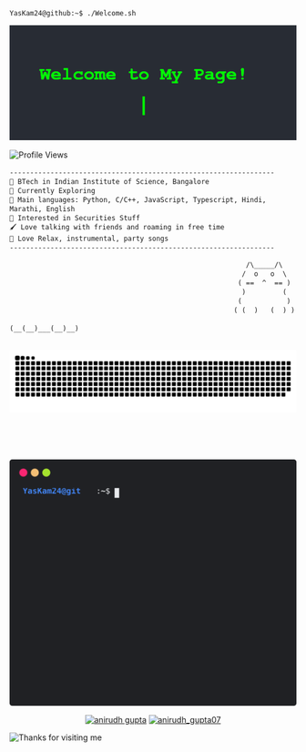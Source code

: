 
``` Console
YasKam24@github:~$ ./Welcome.sh
```

<p align="center">
  <img src="https://github.com/YasKam24/YasKam24/blob/main/assests/Animation.gif" alt="Typing Animation">
</p>


![Profile Views](https://komarev.com/ghpvc/?username=YasKam24)



```
-----------------------------------------------------------------
🏫 BTech in Indian Institute of Science, Bangalore
🔎 Currently Exploring
🌟 Main languages: Python, C/C++, JavaScript, Typescript, Hindi, Marathi, English 
🚩 Interested in Securities Stuff
🖌️ Love talking with friends and roaming in free time
🎵 Love Relax, instrumental, party songs
-----------------------------------------------------------------
```
```
                                                          /\_____/\
                                                         /  o   o  \
                                                        ( ==  ^  == )
                                                         )         (
                                                        (           )
                                                       ( (  )   (  ) )
                                                      (__(__)___(__)__)
```

<div align="center">
  <br>
  <img alt="snake eating my contributions" src="https://raw.githubusercontent.com/salesp07/salesp07/output/github-contribution-grid-snake.svg" />
  
  <br/><br/><br/>
</div>




<p align='center'>
  <img align="center" src="https://github.com/YasKam24/YasKam24/blob/main/github_stats.svg">
</p>

<p align='center'>
<a href="https://www.linkedin.com/in/anirudh-gupta-45a52b295/" target="blank"><img align="center" src="https://raw.githubusercontent.com/rahuldkjain/github-profile-readme-generator/master/src/images/icons/Social/linked-in-alt.svg" alt="anirudh gupta" height="30" width="40" /></a>
<a href="https://www.leetcode.com/anirudh_gupta07" target="blank"><img align="center" src="https://raw.githubusercontent.com/rahuldkjain/github-profile-readme-generator/master/src/images/icons/Social/leet-code.svg" alt="anirudh_gupta07" height="30" width="40" /></a>
</p>


<img height="120" alt="Thanks for visiting me" width="100%" src="https://raw.githubusercontent.com/BrunnerLivio/brunnerlivio/master/images/marquee.svg" />
